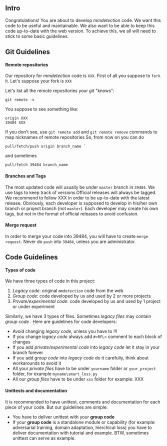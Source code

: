 ## Intro 

Congratulations! You are about to develop _mmdetection_ code. We want this code to be useful and maintainable. 
We also want to be able to keep this code up-to-date with the web version. To achieve this, we all will need to stick to some basic guidelines. 


## Git Guidelines

#### Remote repositories
Our repository for _mmdetection_ code is `XXX`. First of all you suppose to `fork` it. 
Let's suppose your fork is `XXX`

Let's list all the remote repositories your _git_ "knows":

``````
git remote -v
``````

You suppose to see something like: 

``````
origin XXX
39484 XXX

``````
If you don't see, use `git remote add`  and `git remote remove` commands to map nicknames of remote repositories
So, from now on you can do 
````
pull/fetch/push origin branch_name ` 
````
and sometimes 
````
pull/fetch 39484 branch_name
````

#### Branches and Tags

The most updated code will usually be under `master` branch in `39484`. 
We use tags to keep track of versions.Official releases will always be tagged. 
We recommend to follow XXX in order to be up-to-date with the latest release. 
Obviously, each developer is supposed to develop in his/her own branch or project branch (not `master`).
Each developer may create his own tags, but not in the format of official releases to avoid confusion.

#### Merge request

In order to merge your code into 39484, you will have to create `merge request`. 
Never do `push` into `39484`, unless you are administrator.    

## Code Guidelines

#### Types of code
We have three types of code in this project: 
1) _Legacy code_: original `mmdetection` code from the web 
2) _Group code_: code developed by us and used by 2 or more projects 
3) _Private/experimental code_: code developed by us and used by 1 project or under experiment

Similarly, we have 3 types of files. Sometimes _legacy files_ may contain _group code_ . 
Here are guidelines for code developers: 

* Avoid changing _legacy code_, unless you have to !!!
* If you change _legacy code_ always add `#<RFL>` comment to each block of changes
* If you add _private/experimental code_ into _legacy code_ let it stay in your branch forever
* If you add _group code_ into _legacy code_ do it carefully, think about workarounds to avoid it
* All your _private files_ have to be under `yourname` folder or `your_project` folder, for example `myname\smart_loss.py`
* All our _group files_ have to be under `xxx` folder for example: XXX

#### Unittests and documentation

It is recommended to have unittest, comments and documentation for each piece of your code. But our guidelines are simple: 

* You have to deliver unittest with your __group code__
* If your __group code__ is a standalone module or capability 
(for example: adversarial training, domain adaptation, hierchical loss) you have to deliver documentation with tutorial and example. 
BTW, sometimes unittest can serve as example. 
